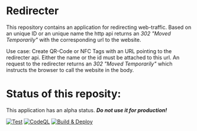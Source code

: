 # Redirecter

This repository contains an application for redirecting web-traffic. Based on an unique ID or an unique name the http api returns an _302 "Moved Temporarily"_ with the corresponding url to the website.

Use case: Create QR-Code or NFC Tags with an URL pointing to the redirecter api. Either the name or the id must be attached to this url. An request to the redirecter returns an _302 "Moved Temporarily"_ which instructs the browser to call the website in the body.

# Status of this reposity:

This application has an alpha status. **_Do not use it for production!_**

[![Test](https://github.com/thephonehouse/Redirecter/actions/workflows/test.yml/badge.svg)](https://github.com/thephonehouse/Redirecter/actions/workflows/test.yml) [![CodeQL](https://github.com/thephonehouse/Redirecter/actions/workflows/github-code-scanning/codeql/badge.svg)](https://github.com/thephonehouse/Redirecter/actions/workflows/github-code-scanning/codeql) [![Build & Deploy](https://github.com/thephonehouse/Redirecter/actions/workflows/docker-image.yml/badge.svg)](https://github.com/thephonehouse/Redirecter/actions/workflows/docker-image.yml)
